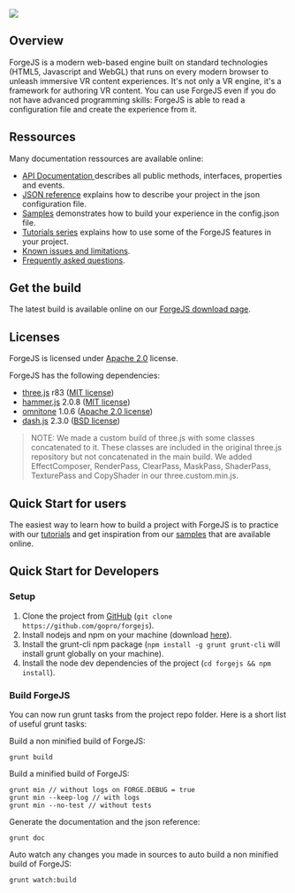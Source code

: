 
![](https://cdn.forgejs.org/grav/images/ForgeJS-logo-650x200.png)

## Overview

ForgeJS is a modern web-based engine built on standard technologies (HTML5, Javascript and WebGL) that runs on every modern browser to unleash immersive VR content experiences.
It's not only a VR engine, it's a framework for authoring VR content. You can use ForgeJS even if you do not have advanced programming skills: ForgeJS is able to read a configuration file and create the experience from it.

## Ressources

Many documentation ressources are available online:
- [API Documentation ](https://releases.forgejs.org/latest/doc/jsdoc) describes all public methods, interfaces, properties and events.
- [JSON reference](https://releases.forgejs.org/latest/doc/json) explains how to describe your project in the json configuration file.
- [Samples](https://forgejs.org/samples) demonstrates how to build your experience in the config.json file.
- [Tutorials series](https://forgejs.org/tutorials) explains how to use some of the ForgeJS features in your project.
- [Known issues and limitations](https://forgejs.org/known-issues-and-limitations).
- [Frequently asked questions](https://forgejs.org/faq).

## Get the build

The latest build is available online on our [ForgeJS download page](https://forgejs.org/download).

## Licenses

ForgeJS is licensed under [Apache 2.0](http://www.apache.org/licenses/LICENSE-2.0) license.

ForgeJS has the following dependencies:

- [three.js](https://threejs.org/) r83 ([MIT license](https://github.com/mrdoob/three.js/blob/dev/LICENSE))
- [hammer.js](http://hammerjs.github.io/) 2.0.8 ([MIT license](https://github.com/hammerjs/hammer.js/blob/master/LICENSE.md))
- [omnitone](http://googlechrome.github.io/omnitone/#home) 1.0.6 ([Apache 2.0 license](https://github.com/GoogleChrome/omnitone/blob/master/LICENSE))
- [dash.js](https://github.com/Dash-Industry-Forum/dash.js) 2.3.0 ([BSD license](https://github.com/Dash-Industry-Forum/dash.js/blob/development/LICENSE.md))

> NOTE: We made a custom build of three.js with some classes concatenated to it. These classes are included in the original three.js repository but not concatenated in the main build. We added EffectComposer, RenderPass, ClearPass, MaskPass, ShaderPass, TexturePass and CopyShader in our three.custom.min.js.

## Quick Start for users

The easiest way to learn how to build a project with ForgeJS is to practice with our [tutorials](https://forgejs.org/tutorials) and get inspiration from our [samples](https://forgejs.org/samples) that are available online.

## Quick Start for Developers

### Setup

1. Clone the project from [GitHub](https://github.com/gopro/forgejs) (`git clone https://github.com/gopro/forgejs`).
2. Install nodejs and npm on your machine (download [here](http://nodejs.org)).
3. Install the grunt-cli npm package (`npm install -g grunt grunt-cli` will install grunt globally on your machine).
4. Install the node dev dependencies of the project (`cd forgejs && npm install`).

### Build ForgeJS

You can now run grunt tasks from the project repo folder. Here is a short list of useful grunt tasks:

Build a non minified build of ForgeJS:
```
grunt build
```

Build a minified build of ForgeJS:
```
grunt min // without logs on FORGE.DEBUG = true
grunt min --keep-log // with logs
grunt min --no-test // without tests
```

Generate the documentation and the json reference:
```
grunt doc
```

Auto watch any changes you made in sources to auto build a non minified build of ForgeJS:
```
grunt watch:build
```

